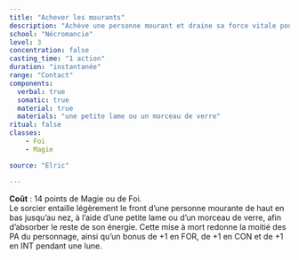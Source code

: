 ```yaml
---
title: "Achever les mourants"
description: "Achève une personne mourant et draine sa force vitale pour se soigner et augmenter ses caractéristiques pendant une lune"
school: "Nécromancie"
level: 3
concentration: false
casting_time: "1 action"
duration: "instantanée"
range: "Contact"
components:
  verbal: true
  somatic: true
  material: true
  materials: "une petite lame ou un morceau de verre"
ritual: false
classes:
    - Foi
    - Magie

source: "Elric"

---
```

**Coût** : 14 points de Magie ou de Foi.  
Le sorcier entaille légèrement le front d’une personne mourante de haut en bas jusqu’au nez, à l’aide d’une petite lame ou d’un morceau de verre, afin d’absorber le reste de son énergie. Cette mise à mort redonne la moitié des PA du personnage, ainsi qu’un bonus de +1 en FOR, de +1 en CON et de +1 en INT pendant une lune.   
